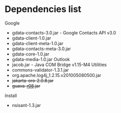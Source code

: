 # Dependencies list #

Google
  * gdata-contacts-3.0.jar - Google Contacts API v3.0
  * gdata-client-1.0.jar
  * gdata-client-meta-1.0.jar
  * gdata-contacts-meta-3.0.jar
  * gdata-core-1.0.jar
  * gdata-media-1.0.jar
Outlook
  * jacob.jar - Java COM Bridge v1.15-M4
Utilities
  * commons-validator-1.3.1.jar
  * org.apache.log4j\_1.2.15.v201005080500.jar
  * ~~jakarta-oro-2.0.8.jar~~
  * ~~guava-[r08](https://code.google.com/p/goosy/source/detail?r=08).jar~~

Install
  * nsisant-1.3.jar